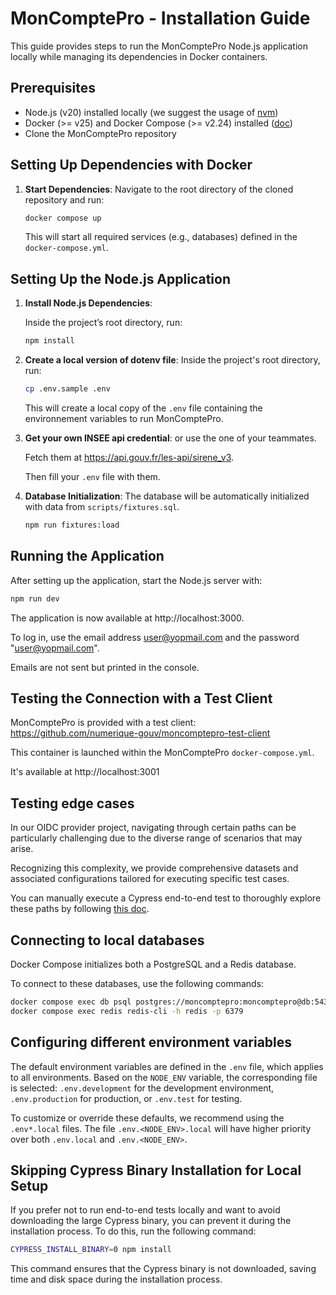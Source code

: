 # MonComptePro - Installation Guide

This guide provides steps to run the MonComptePro Node.js application locally while managing its dependencies in Docker containers.

## Prerequisites

- Node.js (v20) installed locally (we suggest the usage of [nvm](https://github.com/nvm-sh/nvm))
- Docker (>= v25) and Docker Compose (>= v2.24) installed ([doc](https://docs.docker.com/engine/install/))
- Clone the MonComptePro repository

## Setting Up Dependencies with Docker

1. **Start Dependencies**: Navigate to the root directory of the cloned repository and run:

   ```bash
   docker compose up
   ```

   This will start all required services (e.g., databases) defined in the `docker-compose.yml`.

## Setting Up the Node.js Application

1. **Install Node.js Dependencies**:

   Inside the project’s root directory, run:

   ```bash
   npm install
   ```

2. **Create a local version of dotenv file**: Inside the project's root directory, run:

   ```bash
   cp .env.sample .env
   ```

   This will create a local copy of the `.env` file containing the environnement variables to run MonComptePro.

3. **Get your own INSEE api credential**: or use the one of your teammates.

   Fetch them at https://api.gouv.fr/les-api/sirene_v3.

   Then fill your `.env` file with them.

4. **Database Initialization**: The database will be automatically initialized with data from `scripts/fixtures.sql`.

   ```bash
   npm run fixtures:load
   ```

## Running the Application

After setting up the application, start the Node.js server with:

```bash
npm run dev
```

The application is now available at http://localhost:3000.

To log in, use the email address user@yopmail.com and the password "user@yopmail.com".

Emails are not sent but printed in the console.

## Testing the Connection with a Test Client

MonComptePro is provided with a test client: https://github.com/numerique-gouv/moncomptepro-test-client

This container is launched within the MonComptePro `docker-compose.yml`.

It's available at http://localhost:3001

## Testing edge cases

In our OIDC provider project,
navigating through certain paths can be particularly challenging due to the diverse range of scenarios that may arise.

Recognizing this complexity,
we provide comprehensive datasets and associated configurations
tailored for executing specific test cases.

You can manually execute a Cypress end-to-end test
to thoroughly explore these paths by following [this doc](./cypress/README.md).

## Connecting to local databases

Docker Compose initializes both a PostgreSQL and a Redis database.

To connect to these databases, use the following commands:

```bash
docker compose exec db psql postgres://moncomptepro:moncomptepro@db:5432/moncomptepro
docker compose exec redis redis-cli -h redis -p 6379
```

## Configuring different environment variables

The default environment variables are defined in the `.env` file, which applies to all environments. Based on the `NODE_ENV` variable, the corresponding file is selected: `.env.development` for the development environment, `.env.production` for production, or `.env.test` for testing.

To customize or override these defaults, we recommend using the `.env*.local` files. The file `.env.<NODE_ENV>.local` will have higher priority over both `.env.local` and `.env.<NODE_ENV>`.

## Skipping Cypress Binary Installation for Local Setup

If you prefer not to run end-to-end tests locally and want to avoid downloading the large Cypress binary, you can prevent it during the installation process. To do this, run the following command:

```bash
CYPRESS_INSTALL_BINARY=0 npm install
```

This command ensures that the Cypress binary is not downloaded, saving time and disk space during the installation process.
